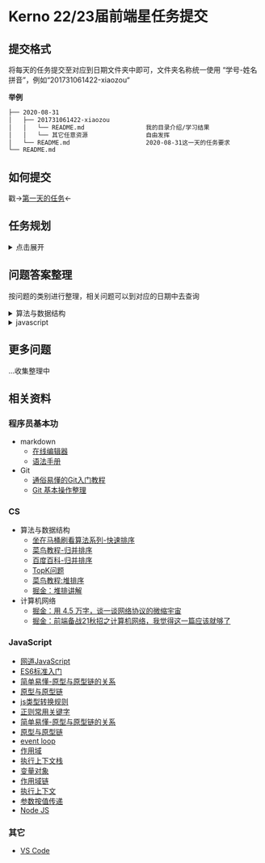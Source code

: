 # Kerno 22/23届前端星任务提交

## 提交格式

将每天的任务提交至对应到日期文件夹中即可，文件夹名称统一使用 “学号-姓名拼音”，例如“201731061422-xiaozou“

**举例**
```sh
├── 2020-08-31
│   ├── 201731061422-xiaozou
│   │   └── README.md                 我的目录介绍/学习结果
│   │   └── 其它任意资源                自由发挥
│   └── README.md                     2020-08-31这一天的任务要求
└── README.md
```
## 如何提交

戳->[第一天的任务](2020-08-31/README.md)<-

## 任务规划
<details>
<summary>
    点击展开
</summary> 

* 2020-08-31
  * Git 提PR
* 2020-09-01
  * Git:同步fork仓库
  * 算法与数据结构:单链表转置
  * ES5基础
* 2020-09-03
  * 算法与数据结构：快排，归并
  * ES5基础：语法，标准库
* 2020-09-05
  * 算法与数据结构：大数相加
  * ES5基础：面向对象
* 2020-09-06
  * 算法与数据结构：链表中倒数第k个节点
  * ES5：复习前面的知识
* 2020-09-10
  * 算法与数据结构：堆排序，二叉树层序遍历
  * ES5：异步操作，event loop，作用域，执行上下文...
</details>

## 问题答案整理
按问题的类别进行整理，相关问题可以到对应的日期中去查询
<details>
<summary>
    算法与数据结构
</summary> 

* 2020-09-01 
  * [单链表转置](https://sugarat.top/coding/algorithm/linkReserve.html)
* 2020-09-03
  * [快速排序](https://sugarat.top/coding/algorithm/quickSort.html)
  * [归并排序](https://sugarat.top/coding/algorithm/mergeSort.html)
</details>

<details>
<summary>
    javascript
</summary> 

* 2020-09-01 
  * [javascript原始值类型有哪些](https://sugarat.top/interview/js/primitiveType.html)
  * [为什么 0.1 + 0.2 !== 0.3](https://sugarat.top/interview/js/numNotEqual.html)
  * [判断数据类型的方法有哪几种](https://sugarat.top/bigWeb/js/p4.html)
  * [null是对象吗，为什么typeof null === 'object'](https://sugarat.top/interview/js/nullobj.html)
  * [== 与 === 有什么区别](https://sugarat.top/interview/js/equal.html)
  * [什么是类数组,如何将类数组转换为数组](https://sugarat.top/bigWeb/js/likearray.html)
* 2020-09-03
  * [数据类型转换习题](https://sugarat.top/bigWeb/js/typeConvert.html#%E8%87%AA%E6%B5%8B)
  * [判断一个变量是对对象的方案](https://sugarat.top/interview/js/judgeObj.html#_1-instanceof)
  * [判断变量是数组的方案](https://sugarat.top/interview/js/judgeArr.html)
  * [Object.keys()与Object.getOwnPropertyNames()有什么区别](https://sugarat.top/coding/js/deepClone.html#_4-%E6%8B%B7%E8%B4%9Dsymbol)
  * [下面如何定义`a`才能打印`yes`](https://sugarat.top/coding/js/equalA.html#%E5%AE%9A%E4%B9%89-toprimitive)
  ```js
  if (a == 1 && a == 2) {
    console.log('yes')
  }
  ```
  * [数组哪些方法会改变自己](https://sugarat.top/interview/js/changeArr.html)
  * 将any（任意值）转换为布尔值的方法有哪些
  ```js
  // 1 Boolean
  Boolean('') // false
  // 2 取反两次
  !!''  // false
  ```
  * 下满问题看看[2020-09-03](./2020-09-03/README.md)其它同学的杰作
  * 写个匹配手机号,邮箱的正则
  * 写一个提取url中params的函数
</details>

## 更多问题
...收集整理中

## 相关资料
### 程序员基本功
* markdown
  * [在线编辑器](https://www.zybuluo.com/mdeditor)
  * [语法手册](https://www.zybuluo.com/mdeditor?url=https://www.zybuluo.com/static/editor/md-help.markdown)
* Git
  * [通俗易懂的Git入门教程](https://www.liaoxuefeng.com/wiki/896043488029600)
  * [Git 基本操作整理](https://sugarat.top/technology/learn/git-base.html)

### CS
* 算法与数据结构
  * [坐在马桶刷看算法系列-快速排序](https://blog.csdn.net/afjaklsdflka/article/details/52829030)
  * [菜鸟教程-归并排序](https://www.runoob.com/w3cnote/merge-sort.html)
  * [百度百科-归并排序](https://baike.baidu.com/item/%E5%BD%92%E5%B9%B6%E6%8E%92%E5%BA%8F/1639015)
  * [TopK问题](https://juejin.im/entry/6844903774004183047#comment)
  * [菜鸟教程:堆排序](https://www.runoob.com/w3cnote/heap-sort.html)
  * [掘金：堆排讲解](https://juejin.im/post/6844903826923716616)
* 计算机网络
  * [掘金：用 4.5 万字，谈一谈网络协议的微缩宇宙](https://juejin.im/post/6854573219509338119)
  * [掘金：前端备战21秋招之计算机网络，我觉得这一篇应该就够了](https://juejin.im/post/6846687590268010509)
### JavaScript
* [网道JavaScript](https://wangdoc.com/javascript/index.html)
* [ES6标准入门](https://wangdoc.com/es6/)
* [简单易懂-原型与原型链的关系](https://juejin.im/pin/6844910475042357261)
* [原型与原型链](https://sugarat.top/bigWeb/js/prototype.html)
* [js类型转换规则](https://sugarat.top/bigWeb/js/typeConvert.html)
* [正则常用关键字](https://sugarat.top/bigWeb/regexp)
* [简单易懂-原型与原型链的关系](https://juejin.im/pin/6844910475042357261)
* [原型与原型链](https://sugarat.top/bigWeb/js/prototype.html)
* [event loop](https://sugarat.top/bigWeb/js/eventloop.html)
* [作用域](https://sugarat.top/bigWeb/js/scope.html)
* [执行上下文栈](https://sugarat.top/bigWeb/js/runStack.html)
* [变量对象](https://sugarat.top/bigWeb/js/variableObject.html)
* [作用域链](https://sugarat.top/bigWeb/js/scopeLink.html)
* [执行上下文](https://sugarat.top/bigWeb/js/runcontext.html)
* [参数按值传递](https://sugarat.top/bigWeb/js/valuePass.html)
* [Node JS](https://nodejs.org/zh-cn/)

### 其它
* [VS Code](https://code.visualstudio.com)
